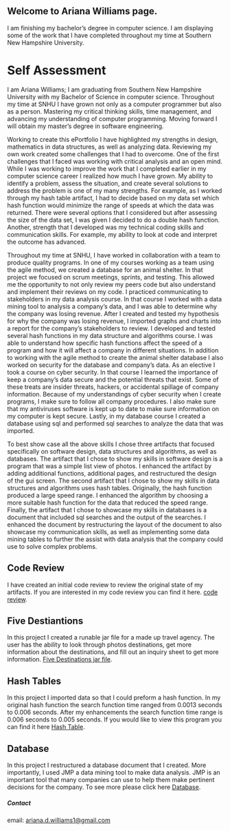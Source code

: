 ## Welcome to Ariana Williams page.

I am finishing my bachelor’s degree in computer science. I am displaying some of the work that I have completed throughout my time at Southern New Hampshire University.

# Self Assessment 

I am Ariana Williams; I am graduating from Southern New Hampshire University with my Bachelor of Science in computer science. Throughout my time at SNHU I have grown not only as a computer programmer but also as a person. Mastering my critical thinking skills, time management, and advancing my understanding of computer programming. Moving forward I will obtain my master’s degree in software engineering. 

Working to create this ePortfolio I have highlighted my strengths in design, mathematics in data structures, as well as analyzing data. Reviewing my own work created some challenges that I had to overcome. One of the first challenges that I faced was working with critical analysis and an open mind. While I was working to improve the work that I completed earlier in my computer science career I realized how much I have grown. My ability to identify a problem, assess the situation, and create several solutions to address the problem is one of my many strengths. For example, as I worked through my hash table artifact, I had to decide based on my data set which hash function would minimize the range of speeds at which the data was returned. There were several options that I considered but after assessing the size of the data set, I was given I decided to do a double hash function. Another, strength that I developed was my technical coding skills and communication skills. For example, my ability to look at code and interpret the outcome has advanced. 

Throughout my time at SNHU, I have worked in collaboration with a team to produce quality programs. In one of my courses working as a team using the agile method, we created a database for an animal shelter. In that project we focused on scrum meetings, sprints, and testing. This allowed me the opportunity to not only review my peers code but also understand and implement their reviews on my code. I practiced communicating to stakeholders in my data analysis course. In that course I worked with a data mining tool to analysis a company’s data, and I was able to determine why the company was losing revenue. After I created and tested my hypothesis for why the company was losing revenue, I imported graphs and charts into a report for the company’s stakeholders to review. I developed and tested several hash functions in my data structure and algorithms course. I was able to understand how specific hash functions affect the speed of a program and how it will affect a company in different situations. In addition to working with the agile method to create the animal shelter database I also worked on security for the database and company’s data. As an elective I took a course on cyber security. In that course I learned the importance of keep a company’s data secure and the potential threats that exist. Some of these treats are insider threats, hackers, or accidental spillage of company information. Because of my understandings of cyber security when I create programs, I make sure to follow all company procedures. I also make sure that my antiviruses software is kept up to date to make sure information on my computer is kept secure. Lastly, in my database course I created a database using sql and performed sql searches to analyze the data that was imported. 

To best show case all the above skills I chose three artifacts that focused specifically on software design, data structures and algorithms, as well as databases. The artifact that I chose to show my skills in software design is a program that was a simple list view of photos. I enhanced the artifact by adding additional functions, additional pages, and restructured the design of the gui screen. The second artifact that I chose to show my skills in data structures and algorithms uses hash tables. Originally, the hash function produced a large speed range. I enhanced the algorithm by choosing a more suitable hash function for the data that reduced the speed range. Finally, the artifact that I chose to showcase my skills in databases is a document that included sql searches and the output of the searches. I enhanced the document by restructuring the layout of the document to also showcase my communication skills, as well as implementing some data mining tables to further the assist with data analysis that the company could use to solve complex problems. 


## Code Review

I have created an initial code review to review the original state of my artifacts. If you are interested in my code review you can find it here. [code review](https://github.com/ariana-d-williams1/ariana-d-williams1.github.io/blob/main/codeReview.mp4).

## Five Destiantions

In this project I created a runable jar file for a made up travel agency. The user has the ability to look through photos destinations, get more information about the destinations, and fill out an inquiry sheet to get more information.
[Five Destinations jar file](https://github.com/ariana-d-williams1/ariana-d-williams1.github.io/blob/main/fiveDestinationsRun.jar).

## Hash Tables

In this project I imported data so that I could preform a hash function. In my original hash function the search function time ranged from 0.0013 seconds to 0.006 seconds. After my enhancements the search function time range is 0.006 seconds to 0.005 seconds. If you would like to view this program you can find it here 
[Hash Table](https://github.com/ariana-d-williams1/ariana-d-williams1.github.io/tree/ariana-d-williams1-hashtable/src).

## Database

In this project I restructured a database document that I created. More importantly, I used JMP a data mining tool to make data analysis. JMP is an important tool that many companies can use to help them make pertinent decisions for the company. To see more please click here [Database](https://github.com/ariana-d-williams1/ariana-d-williams1.github.io/blob/ariana-d-williams1-hashtable/databases.docx).


##### Contact

email: ariana.d.williams1@gmail.com
